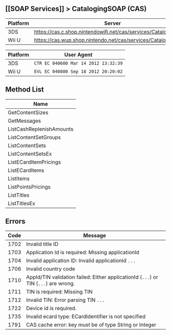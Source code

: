 ## [[SOAP Services]] > CatalogingSOAP (CAS)

| Platform | Server |
| --- | --- |
| 3DS | https://cas.c.shop.nintendowifi.net/cas/services/CatalogingSOAP |
| Wii U | https://cas.wup.shop.nintendo.net/cas/services/CatalogingSOAP |

| Platform | User Agent |
| --- | --- |
| 3DS | `CTR EC 040600 Mar 14 2012 13:32:39` |
| Wii U | `EVL EC 040800 Sep 18 2012 20:20:02` |

## Method List
| Name |
| --- |
| GetContentSizes |
| GetMessages |
| ListCashReplenishAmounts |
| ListContentSetGroups |
| ListContentSets |
| ListContentSetsEx |
| ListECardItemPricings |
| ListECardItems |
| ListItems |
| ListPointsPricings |
| ListTitles |
| ListTitlesEx |

## Errors
| Code | Message |
| --- | --- |
| 1702 | Invalid title ID |
| 1703 | Application Id is required: Missing applicationId |
| 1704 | Invalid application ID: Invalid applicationId `...` |
| 1706 | Invalid country code |
| 1710 | AppId/TIN validation failed: Either applicationId (`...`) or TIN (`...`) are wrong. |
| 1711 | TIN is required: Missing TIN |
| 1712 | Invalid TIN: Error parsing TIN `...` |
| 1722 | Device id is required. |
| 1735 | Invalid ecard type: ECardIdentifier is not specified |
| 1791 | CAS cache error: key must be of type String or Integer |